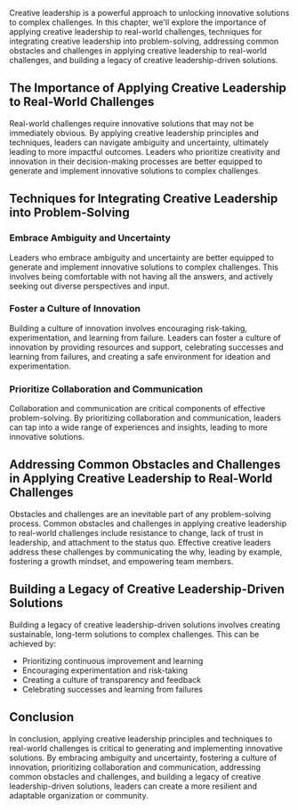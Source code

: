
Creative leadership is a powerful approach to unlocking innovative solutions to complex challenges. In this chapter, we'll explore the importance of applying creative leadership to real-world challenges, techniques for integrating creative leadership into problem-solving, addressing common obstacles and challenges in applying creative leadership to real-world challenges, and building a legacy of creative leadership-driven solutions.

The Importance of Applying Creative Leadership to Real-World Challenges
-----------------------------------------------------------------------

Real-world challenges require innovative solutions that may not be immediately obvious. By applying creative leadership principles and techniques, leaders can navigate ambiguity and uncertainty, ultimately leading to more impactful outcomes. Leaders who prioritize creativity and innovation in their decision-making processes are better equipped to generate and implement innovative solutions to complex challenges.

Techniques for Integrating Creative Leadership into Problem-Solving
-------------------------------------------------------------------

### Embrace Ambiguity and Uncertainty

Leaders who embrace ambiguity and uncertainty are better equipped to generate and implement innovative solutions to complex challenges. This involves being comfortable with not having all the answers, and actively seeking out diverse perspectives and input.

### Foster a Culture of Innovation

Building a culture of innovation involves encouraging risk-taking, experimentation, and learning from failure. Leaders can foster a culture of innovation by providing resources and support, celebrating successes and learning from failures, and creating a safe environment for ideation and experimentation.

### Prioritize Collaboration and Communication

Collaboration and communication are critical components of effective problem-solving. By prioritizing collaboration and communication, leaders can tap into a wide range of experiences and insights, leading to more innovative solutions.

Addressing Common Obstacles and Challenges in Applying Creative Leadership to Real-World Challenges
---------------------------------------------------------------------------------------------------

Obstacles and challenges are an inevitable part of any problem-solving process. Common obstacles and challenges in applying creative leadership to real-world challenges include resistance to change, lack of trust in leadership, and attachment to the status quo. Effective creative leaders address these challenges by communicating the why, leading by example, fostering a growth mindset, and empowering team members.

Building a Legacy of Creative Leadership-Driven Solutions
---------------------------------------------------------

Building a legacy of creative leadership-driven solutions involves creating sustainable, long-term solutions to complex challenges. This can be achieved by:

* Prioritizing continuous improvement and learning
* Encouraging experimentation and risk-taking
* Creating a culture of transparency and feedback
* Celebrating successes and learning from failures

Conclusion
----------

In conclusion, applying creative leadership principles and techniques to real-world challenges is critical to generating and implementing innovative solutions. By embracing ambiguity and uncertainty, fostering a culture of innovation, prioritizing collaboration and communication, addressing common obstacles and challenges, and building a legacy of creative leadership-driven solutions, leaders can create a more resilient and adaptable organization or community.
